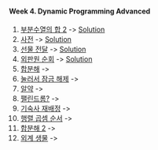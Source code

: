 #### Week 4. Dynamic Programming Advanced
1.  [부분수열의 합 2](https://www.acmicpc.net/problem/1208) -> [Solution](https://github.com/JoonHyeok-hozy-Kim/algorithm_study/blob/main/BaekJoon/Solutions/Week4_Challenge/Sol_A_221008_1208.py)
2.  [사전](https://www.acmicpc.net/problem/1256) -> [Solution](https://github.com/JoonHyeok-hozy-Kim/algorithm_study/blob/main/BaekJoon/Solutions/Week4_Challenge/Sol_B_221009_1256.py)
3.  [선물 전달](https://www.acmicpc.net/problem/1947) -> [Solution](https://github.com/JoonHyeok-hozy-Kim/algorithm_study/blob/main/BaekJoon/Solutions/Week4_Challenge/Sol_C_221009_1947.py)
4.  [외판원 순회](https://www.acmicpc.net/problem/2098) -> [Solution](https://github.com/JoonHyeok-hozy-Kim/algorithm_study/blob/main/BaekJoon/Solutions/Week4_Challenge/Sol_D_221009_2098.py)
5.  [합분해](https://www.acmicpc.net/problem/2225) -> 
6.  [눌러서 잠금 해제](https://www.acmicpc.net/problem/2723) -> 
7.  [알약](https://www.acmicpc.net/problem/4811) -> 
8.  [팰린드롬?](https://www.acmicpc.net/problem/10942) -> 
9.  [기숙사 재배정](https://www.acmicpc.net/problem/10978) -> 
10. [행렬 곱셈 순서](https://www.acmicpc.net/problem/11049) -> 
11. [합분해 2](https://www.acmicpc.net/problem/13707) -> 
12. [외계 생물](https://www.acmicpc.net/problem/16565) -> 
